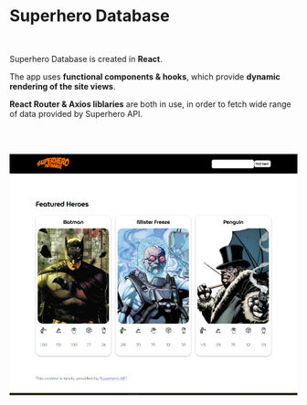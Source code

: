 # Superhero Database

<br />

Superhero Database is created in **React**. 

The app uses **functional components & hooks**, which provide **dynamic rendering of the site views**. 

**React Router & Axios liblaries** are both in use, in order to fetch wide range of data provided by Superhero API.

<br /><br />

![alt text](https://github.com/Dabrowa123/HeroApiNew/blob/main/src/assets/img/superhero-database.png?raw=true)

